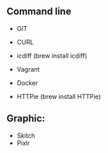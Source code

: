 ## Command line 
* GIT
* CURL
* icdiff (brew install icdiff)

* Vagrant
* Docker

* HTTPie (brew install HTTPie)

## Graphic: 
* Skitch
* Pixlr
